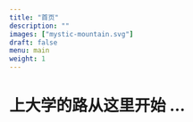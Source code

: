 ```yaml
---
title: "首页"
description: ""
images: ["mystic-mountain.svg"]
draft: false
menu: main
weight: 1
---
```


# 上大学的路从这里开始 ...